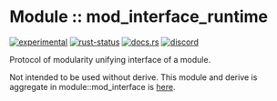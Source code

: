 # Module :: mod_interface_runtime
[![experimental](https://img.shields.io/badge/stability-experimental-orange.svg)](https://github.com/emersion/stability-badges#experimental) [![rust-status](https://github.com/Wandalen/wTools/actions/workflows/ModuleFormerRuntimePush.yml/badge.svg)](https://github.com/Wandalen/wTools/actions/workflows/ModuleFormerRuntimePush.yml) [![docs.rs](https://img.shields.io/docsrs/mod_interface_runtime?color=e3e8f0&logo=docs.rs)](https://docs.rs/mod_interface_runtime) [![discord](https://img.shields.io/discord/872391416519737405?color=eee&logo=discord&logoColor=eee)](https://discord.gg/JwTG6d2b)

Protocol of modularity unifying interface of a module.

Not intended to be used without derive. This module and derive is aggregate in module::mod_interface is [here](https://github.com/Wandalen/wTools/tree/master/module/rust/mod_interface).
